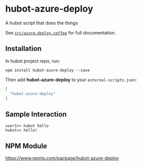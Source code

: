 # hubot-azure-deploy

A hubot script that does the things

See [`src/azure-deploy.coffee`](src/azure-deploy.coffee) for full documentation.

## Installation

In hubot project repo, run:

`npm install hubot-azure-deploy --save`

Then add **hubot-azure-deploy** to your `external-scripts.json`:

```json
[
  "hubot-azure-deploy"
]
```

## Sample Interaction

```
user1>> hubot hello
hubot>> hello!
```

## NPM Module

https://www.npmjs.com/package/hubot-azure-deploy
